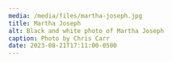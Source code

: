 ```yaml
---
media: /media/files/martha-joseph.jpg
title: Martha Joseph
alt: Black and white photo of Martha Joseph
caption: Photo by Chris Carr
date: 2023-08-21T17:11:00-0500
---
```

